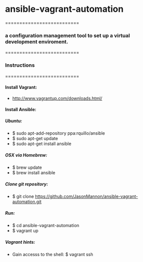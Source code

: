 # ansible-vagrant-automation
==========================

### a configuration management tool to set up a virtual development enviroment.
==========================

### Instructions
==========================

#### Install Vagrant:  
* <http://www.vagrantup.com/downloads.html/>

#### Install Ansible:  
##### Ubuntu:
* $ sudo apt-add-repository ppa:rquillo/ansible
* $ sudo apt-get update
* $ sudo apt-get install ansible

##### OSX via Homebrew:  
* $ brew update
* $ brew install ansible

##### Clone git repository:
* $ git clone https://github.com/JasonMannon/ansible-vagrant-automation.git

##### Run:
* $ cd ansible-vagrant-automation
* $ vagrant up 

##### Vagrant hints:
* Gain accesss to the shell: $ vagrant ssh

